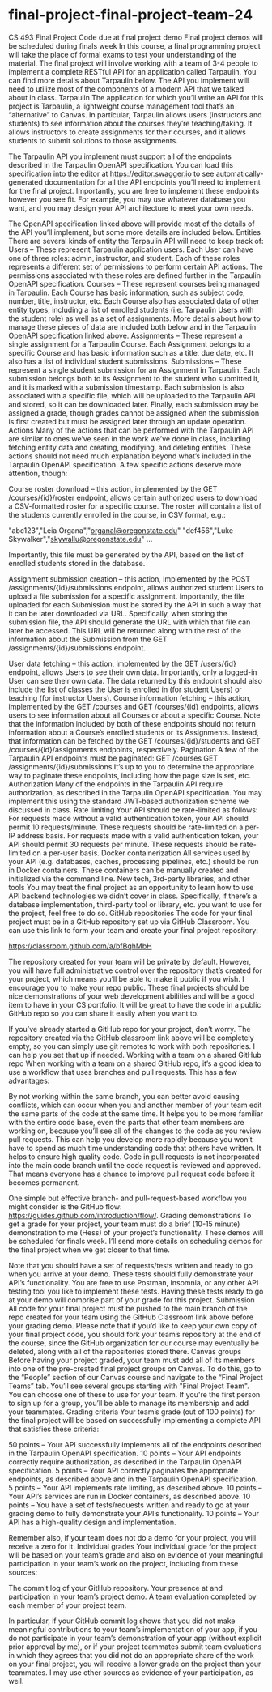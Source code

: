 # final-project-final-project-team-24
CS 493 Final Project
Code due at final project demo
Final project demos will be scheduled during finals week
In this course, a final programming project will take the place of formal exams to test your understanding of the material.  The final project will involve working with a team of 3-4 people to implement a complete RESTful API for an application called Tarpaulin.  You can find more details about Tarpaulin below.  The API you implement will need to utilize most of the components of a modern API that we talked about in class.
Tarpaulin
The application for which you’ll write an API for this project is Tarpaulin, a lightweight course management tool that’s an “alternative” to Canvas.  In particular, Tarpaulin allows users (instructors and students) to see information about the courses they’re teaching/taking.  It allows instructors to create assignments for their courses, and it allows students to submit solutions to those assignments.

The Tarpaulin API you implement must support all of the endpoints described in the Tarpaulin OpenAPI specification.  You can load this specification into the editor at https://editor.swagger.io to see automatically-generated documentation for all the API endpoints you’ll need to implement for the final project. Importantly, you are free to implement these endpoints however you see fit.  For example, you may use whatever database you want, and you may design your API architecture to meet your own needs.

The OpenAPI specification linked above will provide most of the details of the API you’ll implement, but some more details are included below.
Entities
There are several kinds of entity the Tarpaulin API will need to keep track of:
Users – These represent Tarpaulin application users.  Each User can have one of three roles: admin, instructor, and student.  Each of these roles represents a different set of permissions to perform certain API actions.  The permissions associated with these roles are defined further in the Tarpaulin OpenAPI specification.
Courses – These represent courses being managed in Tarpaulin.  Each Course has basic information, such as subject code, number, title, instructor, etc.  Each Course also has associated data of other entity types, including a list of enrolled students (i.e. Tarpaulin Users with the student role) as well as a set of assignments.  More details about how to manage these pieces of data are included both below and in the Tarpaulin OpenAPI specification linked above.
Assignments – These represent a single assignment for a Tarpaulin Course.  Each Assignment belongs to a specific Course and has basic information such as a title, due date, etc.  It also has a list of individual student submissions.
Submissions – These represent a single student submission for an Assignment in Tarpaulin.  Each submission belongs both to its Assignment to the student who submitted it, and it is marked with a submission timestamp.  Each submission is also associated with a specific file, which will be uploaded to the Tarpaulin API and stored, so it can be downloaded later.  Finally, each submission may be assigned a grade, though grades cannot be assigned when the submission is first created but must be assigned later through an update operation.
Actions
Many of the actions that can be performed with the Tarpaulin API are similar to ones we’ve seen in the work we’ve done in class, including fetching entity data and creating, modifying, and deleting entities.  These actions should not need much explanation beyond what’s included in the Tarpaulin OpenAPI specification.  A few specific actions deserve more attention, though:


Course roster download – this action, implemented by the GET /courses/{id}/roster endpoint, allows certain authorized users to download a CSV-formatted roster for a specific course.  The roster will contain a list of the students currently enrolled in the course, in CSV format, e.g.:

"abc123","Leia Organa","organal@oregonstate.edu"
"def456","Luke Skywalker","skywallu@oregonstate.edu"
...

Importantly, this file must be generated by the API, based on the list of enrolled students stored in the database.


Assignment submission creation – this action, implemented by the POST /assignments/{id}/submissions endpoint, allows authorized student Users to upload a file submission for a specific assignment.  Importantly, the file uploaded for each Submission must be stored by the API in such a way that it can be later downloaded via URL.  Specifically, when storing the submission file, the API should generate the URL with which that file can later be accessed.  This URL will be returned along with the rest of the information about the Submission from the GET /assignments/{id}/submissions endpoint.


User data fetching – this action, implemented by the GET /users/{id} endpoint, allows Users to see their own data.  Importantly, only a logged-in User can see their own data.  The data returned by this endpoint should also include the list of classes the User is enrolled in (for student Users) or teaching (for instructor Users).
Course information fetching – this action, implemented by the GET /courses and GET /courses/{id} endpoints, allows users to see information about all Courses or about a specific Course.  Note that the information included by both of these endpoints should not return information about a Course’s enrolled students or its Assignments.  Instead, that information can be fetched by the GET /courses/{id}/students and GET /courses/{id}/assignments endpoints, respectively.
Pagination
A few of the Tarpaulin API endpoints must be paginated:
GET /courses
GET /assignments/{id}/submissions
It’s up to you to determine the appropriate way to paginate these endpoints, including how the page size is set, etc.
Authorization
Many of the endpoints in the Tarpaulin API require authorization, as described in the Tarpaulin OpenAPI specification.  You may implement this using the standard JWT-based authorization scheme we discussed in class.
Rate limiting
Your API should be rate-limited as follows:
For requests made without a valid authentication token, your API should permit 10 requests/minute.  These requests should be rate-limited on a per-IP address basis.
For requests made with a valid authentication token, your API should permit 30 requests per minute.  These requests should be rate-limited on a per-user basis.
Docker containerization
All services used by your API (e.g. databases, caches, processing pipelines, etc.) should be run in Docker containers.  These containers can be manually created and initialized via the command line.
New tech, 3rd-party libraries, and other tools
You may treat the final project as an opportunity to learn how to use API backend technologies we didn’t cover in class.  Specifically, if there’s a database implementation, third-party tool or library, etc. you want to use for the project, feel free to do so.
GitHub repositories
The code for your final project must be in a GitHub repository set up via GitHub Classroom.  You can use this link to form your team and create your final project repository:

https://classroom.github.com/a/bfBqhMbH

The repository created for your team will be private by default.    However, you will have full administrative control over the repository that’s created for your project, which means you’ll be able to make it public if you wish.  I encourage you to make your repo public.  These final projects should be nice demonstrations of your web development abilities and will be a good item to have in your CS portfolio.  It will be great to have the code in a public GitHub repo so you can share it easily when you want to.

If you’ve already started a GitHub repo for your project, don’t worry.  The repository created via the GitHub classroom link above will be completely empty, so you can simply use git remotes to work with both repositories.  I can help you set that up if needed.
Working with a team on a shared GitHub repo
When working with a team on a shared GitHub repo, it’s a good idea to use a workflow that uses branches and pull requests.  This has a few advantages:

By not working within the same branch, you can better avoid causing conflicts, which can occur when you and another member of your team edit the same parts of the code at the same time.
It helps you to be more familiar with the entire code base, even the parts that other team members are working on, because you’ll see all of the changes to the code as you review pull requests.  This can help you develop more rapidly because you won’t have to spend as much time understanding code that others have written.
It helps to ensure high quality code.  Code in pull requests is not incorporated into the main code branch until the code request is reviewed and approved.  That means everyone has a chance to improve pull request code before it becomes permanent.

One simple but effective branch- and pull-request-based workflow you might consider is the GitHub flow: https://guides.github.com/introduction/flow/.
Grading demonstrations
To get a grade for your project, your team must do a brief (10-15 minute) demonstration to me (Hess) of your project’s functionality.  These demos will be scheduled for finals week.  I’ll send more details on scheduling demos for the final project when we get closer to that time.

Note that you should have a set of requests/tests written and ready to go when you arrive at your demo.  These tests should fully demonstrate your API’s functionality.  You are free to use Postman, Insomnia, or any other API testing tool you like to implement these tests.  Having these tests ready to go at your demo will comprise part of your grade for this project.
Submission
All code for your final project must be pushed to the main branch of the repo created for your team using the GitHub Classroom link above before your grading demo.  Please note that if you’d like to keep your own copy of your final project code, you should fork your team’s repository at the end of the course, since the GitHub organization for our course may eventually be deleted, along with all of the repositories stored there.
Canvas groups
Before having your project graded, your team must add all of its members into one of the pre-created final project groups on Canvas.  To do this, go to the “People” section of our Canvas course and navigate to the “Final Project Teams” tab. You’ll see several groups starting with "Final Project Team". You can choose one of these to use for your team. If you're the first person to sign up for a group, you’ll be able to manage its membership and add your teammates.
Grading criteria
Your team’s grade (out of 100 points) for the final project will be based on successfully implementing a complete API that satisfies these criteria:

50 points – Your API successfully implements all of the endpoints described in the Tarpaulin OpenAPI specification.
10 points – Your API endpoints correctly require authorization, as described in the Tarpaulin OpenAPI specification.
5 points – Your API correctly paginates the appropriate endpoints, as described above and in the Tarpaulin OpenAPI specification.
5 points – Your API implements rate limiting, as described above.
10 points – Your API’s services are run in Docker containers, as described above.
10 points – You have a set of tests/requests written and ready to go at your grading demo to fully demonstrate your API’s functionality.
10 points – Your API has a high-quality design and implementation.


Remember also, if your team does not do a demo for your project, you will receive a zero for it.
Individual grades
Your individual grade for the project will be based on your team’s grade and also on evidence of your meaningful participation in your team’s work on the project, including from these sources:

The commit log of your GitHub repository.
Your presence at and participation in your team’s project demo.
A team evaluation completed by each member of your project team.

In particular, if your GitHub commit log shows that you did not make meaningful contributions to your team’s implementation of your app, if you do not participate in your team’s demonstration of your app (without explicit prior approval by me), or if your project teammates submit team evaluations in which they agrees that you did not do an appropriate share of the work on your final project, you will receive a lower grade on the project than your teammates.  I may use other sources as evidence of your participation, as well.
